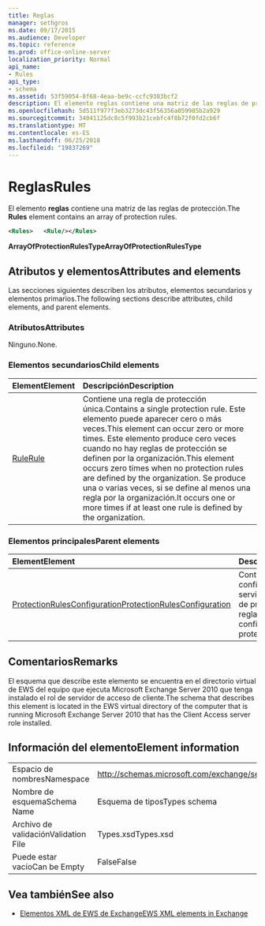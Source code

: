 ```yaml
---
title: Reglas
manager: sethgros
ms.date: 09/17/2015
ms.audience: Developer
ms.topic: reference
ms.prod: office-online-server
localization_priority: Normal
api_name:
- Rules
api_type:
- schema
ms.assetid: 53f59054-8f68-4eaa-be9c-ccfc9383bcf2
description: El elemento reglas contiene una matriz de las reglas de protección.
ms.openlocfilehash: 5d511f977f3eb3273dc43f56356a059985b2a929
ms.sourcegitcommit: 34041125dc8c5f993b21cebfc4f8b72f0fd2cb6f
ms.translationtype: MT
ms.contentlocale: es-ES
ms.lasthandoff: 06/25/2018
ms.locfileid: "19837269"
---
```

# <a name="rules"></a><span data-ttu-id="606ed-103">Reglas</span><span class="sxs-lookup"><span data-stu-id="606ed-103">Rules</span></span>

<span data-ttu-id="606ed-104">El elemento **reglas** contiene una matriz de las reglas de protección.</span><span class="sxs-lookup"><span data-stu-id="606ed-104">The **Rules** element contains an array of protection rules.</span></span> 
  
```xml
<Rules>   <Rule/></Rules>
```

 <span data-ttu-id="606ed-105">**ArrayOfProtectionRulesType**</span><span class="sxs-lookup"><span data-stu-id="606ed-105">**ArrayOfProtectionRulesType**</span></span>
## <a name="attributes-and-elements"></a><span data-ttu-id="606ed-106">Atributos y elementos</span><span class="sxs-lookup"><span data-stu-id="606ed-106">Attributes and elements</span></span>

<span data-ttu-id="606ed-107">Las secciones siguientes describen los atributos, elementos secundarios y elementos primarios.</span><span class="sxs-lookup"><span data-stu-id="606ed-107">The following sections describe attributes, child elements, and parent elements.</span></span>
  
### <a name="attributes"></a><span data-ttu-id="606ed-108">Atributos</span><span class="sxs-lookup"><span data-stu-id="606ed-108">Attributes</span></span>

<span data-ttu-id="606ed-109">Ninguno.</span><span class="sxs-lookup"><span data-stu-id="606ed-109">None.</span></span>
  
### <a name="child-elements"></a><span data-ttu-id="606ed-110">Elementos secundarios</span><span class="sxs-lookup"><span data-stu-id="606ed-110">Child elements</span></span>

|<span data-ttu-id="606ed-111">**Element**</span><span class="sxs-lookup"><span data-stu-id="606ed-111">**Element**</span></span>|<span data-ttu-id="606ed-112">**Descripción**</span><span class="sxs-lookup"><span data-stu-id="606ed-112">**Description**</span></span>|
|:-----|:-----|
|[<span data-ttu-id="606ed-113">Rule</span><span class="sxs-lookup"><span data-stu-id="606ed-113">Rule</span></span>](rule.md) <br/> |<span data-ttu-id="606ed-114">Contiene una regla de protección única.</span><span class="sxs-lookup"><span data-stu-id="606ed-114">Contains a single protection rule.</span></span> <span data-ttu-id="606ed-115">Este elemento puede aparecer cero o más veces.</span><span class="sxs-lookup"><span data-stu-id="606ed-115">This element can occur zero or more times.</span></span> <span data-ttu-id="606ed-116">Este elemento produce cero veces cuando no hay reglas de protección se definen por la organización.</span><span class="sxs-lookup"><span data-stu-id="606ed-116">This element occurs zero times when no protection rules are defined by the organization.</span></span> <span data-ttu-id="606ed-117">Se produce una o varias veces, si se define al menos una regla por la organización.</span><span class="sxs-lookup"><span data-stu-id="606ed-117">It occurs one or more times if at least one rule is defined by the organization.</span></span>  <br/> |
   
### <a name="parent-elements"></a><span data-ttu-id="606ed-118">Elementos principales</span><span class="sxs-lookup"><span data-stu-id="606ed-118">Parent elements</span></span>

|<span data-ttu-id="606ed-119">**Element**</span><span class="sxs-lookup"><span data-stu-id="606ed-119">**Element**</span></span>|<span data-ttu-id="606ed-120">**Descripción**</span><span class="sxs-lookup"><span data-stu-id="606ed-120">**Description**</span></span>|
|:-----|:-----|
|[<span data-ttu-id="606ed-121">ProtectionRulesConfiguration</span><span class="sxs-lookup"><span data-stu-id="606ed-121">ProtectionRulesConfiguration</span></span>](protectionrulesconfiguration.md) <br/> |<span data-ttu-id="606ed-122">Contiene la configuración del servicio para el servicio de protección de las reglas.</span><span class="sxs-lookup"><span data-stu-id="606ed-122">Contains service configuration for the protection rules service.</span></span>  <br/> |
   
## <a name="remarks"></a><span data-ttu-id="606ed-123">Comentarios</span><span class="sxs-lookup"><span data-stu-id="606ed-123">Remarks</span></span>

<span data-ttu-id="606ed-124">El esquema que describe este elemento se encuentra en el directorio virtual de EWS del equipo que ejecuta Microsoft Exchange Server 2010 que tenga instalado el rol de servidor de acceso de cliente.</span><span class="sxs-lookup"><span data-stu-id="606ed-124">The schema that describes this element is located in the EWS virtual directory of the computer that is running Microsoft Exchange Server 2010 that has the Client Access server role installed.</span></span>
  
## <a name="element-information"></a><span data-ttu-id="606ed-125">Información del elemento</span><span class="sxs-lookup"><span data-stu-id="606ed-125">Element information</span></span>

|||
|:-----|:-----|
|<span data-ttu-id="606ed-126">Espacio de nombres</span><span class="sxs-lookup"><span data-stu-id="606ed-126">Namespace</span></span>  <br/> |http://schemas.microsoft.com/exchange/services/2006/types  <br/> |
|<span data-ttu-id="606ed-127">Nombre de esquema</span><span class="sxs-lookup"><span data-stu-id="606ed-127">Schema Name</span></span>  <br/> |<span data-ttu-id="606ed-128">Esquema de tipos</span><span class="sxs-lookup"><span data-stu-id="606ed-128">Types schema</span></span>  <br/> |
|<span data-ttu-id="606ed-129">Archivo de validación</span><span class="sxs-lookup"><span data-stu-id="606ed-129">Validation File</span></span>  <br/> |<span data-ttu-id="606ed-130">Types.xsd</span><span class="sxs-lookup"><span data-stu-id="606ed-130">Types.xsd</span></span>  <br/> |
|<span data-ttu-id="606ed-131">Puede estar vacío</span><span class="sxs-lookup"><span data-stu-id="606ed-131">Can be Empty</span></span>  <br/> |<span data-ttu-id="606ed-132">False</span><span class="sxs-lookup"><span data-stu-id="606ed-132">False</span></span>  <br/> |
   
## <a name="see-also"></a><span data-ttu-id="606ed-133">Vea también</span><span class="sxs-lookup"><span data-stu-id="606ed-133">See also</span></span>



- [<span data-ttu-id="606ed-134">Elementos XML de EWS de Exchange</span><span class="sxs-lookup"><span data-stu-id="606ed-134">EWS XML elements in Exchange</span></span>](ews-xml-elements-in-exchange.md)

